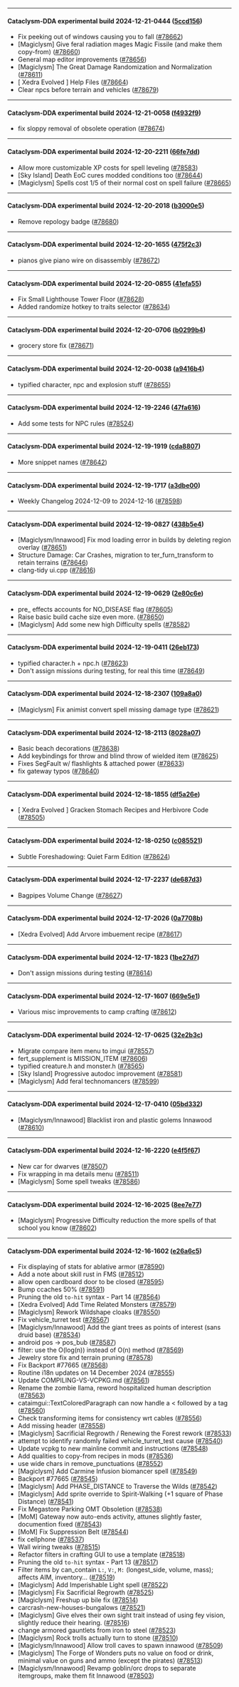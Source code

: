 
---

#### Cataclysm-DDA experimental build 2024-12-21-0444 ([5ccd156](https://github.com/CleverRaven/Cataclysm-DDA/releases/tag/cdda-experimental-2024-12-21-0444))

* Fix peeking out of windows causing you to fall ([#78662](https://github.com/CleverRaven/Cataclysm-DDA/pull/78662))
* [Magiclysm] Give feral radiation mages Magic Fissile (and make them copy-from) ([#78660](https://github.com/CleverRaven/Cataclysm-DDA/pull/78660))
* General map editor improvements ([#78656](https://github.com/CleverRaven/Cataclysm-DDA/pull/78656))
* [Magiclysm] The Great Damage Randomization and Normalization ([#78611](https://github.com/CleverRaven/Cataclysm-DDA/pull/78611))
* [ Xedra Evolved ] Help Files ([#78664](https://github.com/CleverRaven/Cataclysm-DDA/pull/78664))
* Clear npcs before terrain and vehicles ([#78679](https://github.com/CleverRaven/Cataclysm-DDA/pull/78679))

---

#### Cataclysm-DDA experimental build 2024-12-21-0058 ([f4932f9](https://github.com/CleverRaven/Cataclysm-DDA/releases/tag/cdda-experimental-2024-12-21-0058))

* fix sloppy removal of obsolete operation ([#78674](https://github.com/CleverRaven/Cataclysm-DDA/pull/78674))

---

#### Cataclysm-DDA experimental build 2024-12-20-2211 ([66fe7dd](https://github.com/CleverRaven/Cataclysm-DDA/releases/tag/cdda-experimental-2024-12-20-2211))

* Allow more customizable XP costs for spell leveling ([#78583](https://github.com/CleverRaven/Cataclysm-DDA/pull/78583))
* [Sky Island] Death EoC cures modded conditions too ([#78644](https://github.com/CleverRaven/Cataclysm-DDA/pull/78644))
* [Magiclysm] Spells cost 1/5 of their normal cost on spell failure ([#78665](https://github.com/CleverRaven/Cataclysm-DDA/pull/78665))

---

#### Cataclysm-DDA experimental build 2024-12-20-2018 ([b3000e5](https://github.com/CleverRaven/Cataclysm-DDA/releases/tag/cdda-experimental-2024-12-20-2018))

* Remove repology badge ([#78680](https://github.com/CleverRaven/Cataclysm-DDA/pull/78680))

---

#### Cataclysm-DDA experimental build 2024-12-20-1655 ([475f2c3](https://github.com/CleverRaven/Cataclysm-DDA/releases/tag/cdda-experimental-2024-12-20-1655))

* pianos give piano wire on disassembly ([#78672](https://github.com/CleverRaven/Cataclysm-DDA/pull/78672))

---

#### Cataclysm-DDA experimental build 2024-12-20-0855 ([41efa55](https://github.com/CleverRaven/Cataclysm-DDA/releases/tag/cdda-experimental-2024-12-20-0855))

* Fix Small Lighthouse Tower Floor ([#78628](https://github.com/CleverRaven/Cataclysm-DDA/pull/78628))
* Added randomize hotkey to traits selector ([#78634](https://github.com/CleverRaven/Cataclysm-DDA/pull/78634))

---

#### Cataclysm-DDA experimental build 2024-12-20-0706 ([b0299b4](https://github.com/CleverRaven/Cataclysm-DDA/releases/tag/cdda-experimental-2024-12-20-0706))

* grocery store fix ([#78671](https://github.com/CleverRaven/Cataclysm-DDA/pull/78671))

---

#### Cataclysm-DDA experimental build 2024-12-20-0038 ([a9416b4](https://github.com/CleverRaven/Cataclysm-DDA/releases/tag/cdda-experimental-2024-12-20-0038))

* typified character, npc and explosion stuff ([#78655](https://github.com/CleverRaven/Cataclysm-DDA/pull/78655))

---

#### Cataclysm-DDA experimental build 2024-12-19-2246 ([47fa616](https://github.com/CleverRaven/Cataclysm-DDA/releases/tag/cdda-experimental-2024-12-19-2246))

* Add some tests for NPC rules ([#78524](https://github.com/CleverRaven/Cataclysm-DDA/pull/78524))

---

#### Cataclysm-DDA experimental build 2024-12-19-1919 ([cda8807](https://github.com/CleverRaven/Cataclysm-DDA/releases/tag/cdda-experimental-2024-12-19-1919))

* More snippet names ([#78642](https://github.com/CleverRaven/Cataclysm-DDA/pull/78642))

---

#### Cataclysm-DDA experimental build 2024-12-19-1717 ([a3dbe00](https://github.com/CleverRaven/Cataclysm-DDA/releases/tag/cdda-experimental-2024-12-19-1717))

* Weekly Changelog 2024-12-09 to 2024-12-16 ([#78598](https://github.com/CleverRaven/Cataclysm-DDA/pull/78598))

---

#### Cataclysm-DDA experimental build 2024-12-19-0827 ([438b5e4](https://github.com/CleverRaven/Cataclysm-DDA/releases/tag/cdda-experimental-2024-12-19-0827))

* [Magiclysm/Innawood] Fix mod loading error in builds by deleting region overlay ([#78651](https://github.com/CleverRaven/Cataclysm-DDA/pull/78651))
* Structure Damage: Car Crashes, migration to ter_furn_transform to retain terrains ([#78646](https://github.com/CleverRaven/Cataclysm-DDA/pull/78646))
* clang-tidy ui.cpp ([#78616](https://github.com/CleverRaven/Cataclysm-DDA/pull/78616))

---

#### Cataclysm-DDA experimental build 2024-12-19-0629 ([2e80c6e](https://github.com/CleverRaven/Cataclysm-DDA/releases/tag/cdda-experimental-2024-12-19-0629))

* pre_ effects accounts for NO_DISEASE flag ([#78605](https://github.com/CleverRaven/Cataclysm-DDA/pull/78605))
* Raise basic build cache size even more. ([#78650](https://github.com/CleverRaven/Cataclysm-DDA/pull/78650))
* [Magiclysm] Add some new high Difficulty spells ([#78582](https://github.com/CleverRaven/Cataclysm-DDA/pull/78582))

---

#### Cataclysm-DDA experimental build 2024-12-19-0411 ([26eb173](https://github.com/CleverRaven/Cataclysm-DDA/releases/tag/cdda-experimental-2024-12-19-0411))

* typified character.h + npc.h ([#78623](https://github.com/CleverRaven/Cataclysm-DDA/pull/78623))
* Don't assign missions during testing, for real this time ([#78649](https://github.com/CleverRaven/Cataclysm-DDA/pull/78649))

---

#### Cataclysm-DDA experimental build 2024-12-18-2307 ([109a8a0](https://github.com/CleverRaven/Cataclysm-DDA/releases/tag/cdda-experimental-2024-12-18-2307))

* [Magiclysm] Fix animist convert spell missing damage type ([#78621](https://github.com/CleverRaven/Cataclysm-DDA/pull/78621))

---

#### Cataclysm-DDA experimental build 2024-12-18-2113 ([8028a07](https://github.com/CleverRaven/Cataclysm-DDA/releases/tag/cdda-experimental-2024-12-18-2113))

* Basic beach decorations ([#78638](https://github.com/CleverRaven/Cataclysm-DDA/pull/78638))
* Add keybindings for throw and blind throw of wielded item ([#78625](https://github.com/CleverRaven/Cataclysm-DDA/pull/78625))
* Fixes SegFault w/ flashlights & attached power ([#78633](https://github.com/CleverRaven/Cataclysm-DDA/pull/78633))
* fix gateway typos ([#78640](https://github.com/CleverRaven/Cataclysm-DDA/pull/78640))

---

#### Cataclysm-DDA experimental build 2024-12-18-1855 ([df5a26e](https://github.com/CleverRaven/Cataclysm-DDA/releases/tag/cdda-experimental-2024-12-18-1855))

* [ Xedra Evolved ] Gracken Stomach Recipes and Herbivore Code ([#78505](https://github.com/CleverRaven/Cataclysm-DDA/pull/78505))

---

#### Cataclysm-DDA experimental build 2024-12-18-0250 ([c085521](https://github.com/CleverRaven/Cataclysm-DDA/releases/tag/cdda-experimental-2024-12-18-0250))

* Subtle Foreshadowing: Quiet Farm Edition ([#78624](https://github.com/CleverRaven/Cataclysm-DDA/pull/78624))

---

#### Cataclysm-DDA experimental build 2024-12-17-2237 ([de687d3](https://github.com/CleverRaven/Cataclysm-DDA/releases/tag/cdda-experimental-2024-12-17-2237))

* Bagpipes Volume Change ([#78627](https://github.com/CleverRaven/Cataclysm-DDA/pull/78627))

---

#### Cataclysm-DDA experimental build 2024-12-17-2026 ([0a7708b](https://github.com/CleverRaven/Cataclysm-DDA/releases/tag/cdda-experimental-2024-12-17-2026))

* [Xedra Evolved] Add Arvore imbuement recipe ([#78617](https://github.com/CleverRaven/Cataclysm-DDA/pull/78617))

---

#### Cataclysm-DDA experimental build 2024-12-17-1823 ([1be27d7](https://github.com/CleverRaven/Cataclysm-DDA/releases/tag/cdda-experimental-2024-12-17-1823))

* Don't assign missions during testing ([#78614](https://github.com/CleverRaven/Cataclysm-DDA/pull/78614))

---

#### Cataclysm-DDA experimental build 2024-12-17-1607 ([669e5e1](https://github.com/CleverRaven/Cataclysm-DDA/releases/tag/cdda-experimental-2024-12-17-1607))

* Various misc improvements to camp crafting ([#78612](https://github.com/CleverRaven/Cataclysm-DDA/pull/78612))

---

#### Cataclysm-DDA experimental build 2024-12-17-0625 ([32e2b3c](https://github.com/CleverRaven/Cataclysm-DDA/releases/tag/cdda-experimental-2024-12-17-0625))

* Migrate compare item menu to imgui ([#78557](https://github.com/CleverRaven/Cataclysm-DDA/pull/78557))
* fert_supplement is MISSION_ITEM ([#78606](https://github.com/CleverRaven/Cataclysm-DDA/pull/78606))
* typified creature.h and monster.h ([#78565](https://github.com/CleverRaven/Cataclysm-DDA/pull/78565))
* [Sky Island] Progressive autodoc improvement ([#78581](https://github.com/CleverRaven/Cataclysm-DDA/pull/78581))
* [Magiclysm] Add feral technomancers ([#78599](https://github.com/CleverRaven/Cataclysm-DDA/pull/78599))

---

#### Cataclysm-DDA experimental build 2024-12-17-0410 ([05bd332](https://github.com/CleverRaven/Cataclysm-DDA/releases/tag/cdda-experimental-2024-12-17-0410))

* [Magiclysm/Innawood] Blacklist iron and plastic golems Innawood ([#78610](https://github.com/CleverRaven/Cataclysm-DDA/pull/78610))

---

#### Cataclysm-DDA experimental build 2024-12-16-2220 ([e4f5f67](https://github.com/CleverRaven/Cataclysm-DDA/releases/tag/cdda-experimental-2024-12-16-2220))

* New car for dwarves ([#78507](https://github.com/CleverRaven/Cataclysm-DDA/pull/78507))
* Fix wrapping in ma details menu ([#78511](https://github.com/CleverRaven/Cataclysm-DDA/pull/78511))
* [Magiclysm] Some spell tweaks ([#78586](https://github.com/CleverRaven/Cataclysm-DDA/pull/78586))

---

#### Cataclysm-DDA experimental build 2024-12-16-2025 ([8ee7e77](https://github.com/CleverRaven/Cataclysm-DDA/releases/tag/cdda-experimental-2024-12-16-2025))

* [Magiclysm] Progressive Difficulty reduction the more spells of that school you know ([#78602](https://github.com/CleverRaven/Cataclysm-DDA/pull/78602))

---

#### Cataclysm-DDA experimental build 2024-12-16-1602 ([e26a6c5](https://github.com/CleverRaven/Cataclysm-DDA/releases/tag/cdda-experimental-2024-12-16-1602))

* Fix displaying of stats for ablative armor ([#78590](https://github.com/CleverRaven/Cataclysm-DDA/pull/78590))
* Add a note about skill rust in FMS ([#78512](https://github.com/CleverRaven/Cataclysm-DDA/pull/78512))
* allow open cardboard door to be closed ([#78595](https://github.com/CleverRaven/Cataclysm-DDA/pull/78595))
* Bump ccaches 50% ([#78591](https://github.com/CleverRaven/Cataclysm-DDA/pull/78591))
* Pruning the old ``to-hit`` syntax - Part 14 ([#78564](https://github.com/CleverRaven/Cataclysm-DDA/pull/78564))
* [Xedra Evolved] Add Time Related Monsters ([#78579](https://github.com/CleverRaven/Cataclysm-DDA/pull/78579))
* [Magiclysm] Rework Wildshape cloaks ([#78550](https://github.com/CleverRaven/Cataclysm-DDA/pull/78550))
* Fix vehicle_turret test ([#78567](https://github.com/CleverRaven/Cataclysm-DDA/pull/78567))
* [Magiclysm/Innawood] Add the giant trees as points of interest (sans druid base) ([#78534](https://github.com/CleverRaven/Cataclysm-DDA/pull/78534))
* android pos -> pos_bub ([#78587](https://github.com/CleverRaven/Cataclysm-DDA/pull/78587))
* filter: use the O(log(n)) instead of O(n) method ([#78569](https://github.com/CleverRaven/Cataclysm-DDA/pull/78569))
* Jewelry store fix and terrain pruning ([#78578](https://github.com/CleverRaven/Cataclysm-DDA/pull/78578))
* Fix Backport #77665 ([#78568](https://github.com/CleverRaven/Cataclysm-DDA/pull/78568))
* Routine i18n updates on 14 December 2024 ([#78555](https://github.com/CleverRaven/Cataclysm-DDA/pull/78555))
* Update COMPILING-VS-VCPKG.md ([#78561](https://github.com/CleverRaven/Cataclysm-DDA/pull/78561))
* Rename the zombie llama, reword hospitalized human description ([#78563](https://github.com/CleverRaven/Cataclysm-DDA/pull/78563))
* cataimgui::TextColoredParagraph can now handle a < followed by a tag ([#78560](https://github.com/CleverRaven/Cataclysm-DDA/pull/78560))
* Check transforming items for consistency wrt cables ([#78556](https://github.com/CleverRaven/Cataclysm-DDA/pull/78556))
* Add missing <cwctype> header ([#78558](https://github.com/CleverRaven/Cataclysm-DDA/pull/78558))
* [Magiclysm] Sacrificial Regrowth / Renewing the Forest rework ([#78533](https://github.com/CleverRaven/Cataclysm-DDA/pull/78533))
* attempt to identify randomly failed vehicle_turret_test cause ([#78540](https://github.com/CleverRaven/Cataclysm-DDA/pull/78540))
* Update vcpkg to new mainline commit and instructions ([#78548](https://github.com/CleverRaven/Cataclysm-DDA/pull/78548))
* Add qualities to copy-from recipes in mods ([#78536](https://github.com/CleverRaven/Cataclysm-DDA/pull/78536))
* use wide chars in remove_punctuations ([#78552](https://github.com/CleverRaven/Cataclysm-DDA/pull/78552))
* [Magiclysm] Add Carmine Infusion biomancer spell ([#78549](https://github.com/CleverRaven/Cataclysm-DDA/pull/78549))
* Backport #77665 ([#78545](https://github.com/CleverRaven/Cataclysm-DDA/pull/78545))
* [Magiclysm] Add PHASE_DISTANCE to Traverse the Wilds ([#78542](https://github.com/CleverRaven/Cataclysm-DDA/pull/78542))
* [Magiclysm] Add sprite override to Spirit-Walking (+1 square of Phase Distance) ([#78541](https://github.com/CleverRaven/Cataclysm-DDA/pull/78541))
* Fix Megastore Parking OMT Obsoletion ([#78538](https://github.com/CleverRaven/Cataclysm-DDA/pull/78538))
* [MoM] Gateway now auto-ends activity, attunes slightly faster, documention fixed ([#78543](https://github.com/CleverRaven/Cataclysm-DDA/pull/78543))
* [MoM] Fix Suppression Belt ([#78544](https://github.com/CleverRaven/Cataclysm-DDA/pull/78544))
* fix cellphone ([#78537](https://github.com/CleverRaven/Cataclysm-DDA/pull/78537))
* Wall wiring tweaks ([#78515](https://github.com/CleverRaven/Cataclysm-DDA/pull/78515))
* Refactor filters in crafting GUI to use a template ([#78518](https://github.com/CleverRaven/Cataclysm-DDA/pull/78518))
* Pruning the old ``to-hit`` syntax - Part 13 ([#78517](https://github.com/CleverRaven/Cataclysm-DDA/pull/78517))
* Filter items by can_contain `L:`, `V:`, `M:` (longest_side, volume, mass); affects AIM, inventory… ([#78519](https://github.com/CleverRaven/Cataclysm-DDA/pull/78519))
* [Magiclysm] Add Imperishable Light spell ([#78522](https://github.com/CleverRaven/Cataclysm-DDA/pull/78522))
* [Magiclysm] Fix Sacrificial Regrowth ([#78525](https://github.com/CleverRaven/Cataclysm-DDA/pull/78525))
* [Magiclysm] Freshup up bile fix ([#78514](https://github.com/CleverRaven/Cataclysm-DDA/pull/78514))
* carcrash-new-houses-bungalows ([#78521](https://github.com/CleverRaven/Cataclysm-DDA/pull/78521))
* [Magiclysm] Give elves their own sight trait instead of using fey vision, slightly reduce their hearing. ([#78516](https://github.com/CleverRaven/Cataclysm-DDA/pull/78516))
* change armored gauntlets from iron to steel ([#78523](https://github.com/CleverRaven/Cataclysm-DDA/pull/78523))
* [Magiclysm] Rock trolls actually turn to stone ([#78510](https://github.com/CleverRaven/Cataclysm-DDA/pull/78510))
* [Magiclysm/Innawood] Allow troll caves to spawn innawood ([#78509](https://github.com/CleverRaven/Cataclysm-DDA/pull/78509))
* [Magiclysm] The Forge of Wonders puts no value on food or drink, minimal value on guns and ammo (except the pirates) ([#78513](https://github.com/CleverRaven/Cataclysm-DDA/pull/78513))
* [Magiclysm/Innawood] Revamp goblin/orc drops to separate itemgroups, make them fit Innawood ([#78503](https://github.com/CleverRaven/Cataclysm-DDA/pull/78503))
